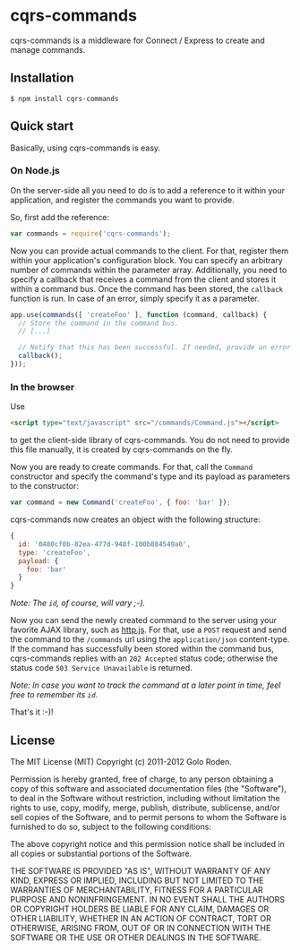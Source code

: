 cqrs-commands
=============

cqrs-commands is a middleware for Connect / Express to create and manage commands.

## Installation

    $ npm install cqrs-commands

## Quick start

Basically, using cqrs-commands is easy.

### On Node.js

On the server-side all you need to do is to add a reference to it within your application, and register the commands you want to
provide.

So, first add the reference:

```javascript
var commands = require('cqrs-commands');
```

Now you can provide actual commands to the client. For that, register them within your application's configuration block. You can
specify an arbitrary number of commands within the parameter array. Additionally, you need to specify a callback that receives a
command from the client and stores it within a command bus. Once the command has been stored, the `callback` function is run. In
case of an error, simply specify it as a parameter.

```javascript
app.use(commands([ 'createFoo' ], function (command, callback) {
  // Store the command in the command bus.
  // [...]

  // Notify that this has been successful. If needed, provide an error as parameter.
  callback();
}));
```

### In the browser

Use

```html
<script type="text/javascript" src="/commands/Command.js"></script>
```

to get the client-side library of cqrs-commands. You do not need to provide this file manually, it is created by cqrs-commands on
the fly.

Now you are ready to create commands. For that, call the `Command` constructor and specify the command's type and its payload as
parameters to the constructor:

```javascript
var command = new Command('createFoo', { foo: 'bar' });
```

cqrs-commands now creates an object with the following structure:

```javascript
{
  id: '0480cf0b-82ea-477d-948f-100b884549a0',
  type: 'createFoo',
  payload: {
    foo: 'bar'
  }
}
```

*Note: The `id`, of course, will vary ;-).*

Now you can send the newly created command to the server using your favorite AJAX library, such as [http.js](https://github.com/goloroden/http.js).
For that, use a `POST` request and send the command to the `/commands` url using the `application/json` content-type. If the command
has successfully been stored within the command bus, cqrs-commands replies with an `202 Accepted` status code; otherwise the status
code `503 Service Unavailable` is returned.

*Note: In case you want to track the command at a later point in time, feel free to remember its `id`.*

That's it :-)!

## License

The MIT License (MIT)
Copyright (c) 2011-2012 Golo Roden.
 
Permission is hereby granted, free of charge, to any person obtaining a copy of this software and associated documentation files (the "Software"), to deal in the Software without restriction, including without limitation the rights to use, copy, modify, merge, publish, distribute, sublicense, and/or sell copies of the Software, and to permit persons to whom the Software is furnished to do so, subject to the following conditions:
 
The above copyright notice and this permission notice shall be included in all copies or substantial portions of the Software.
 
THE SOFTWARE IS PROVIDED "AS IS", WITHOUT WARRANTY OF ANY KIND, EXPRESS OR IMPLIED, INCLUDING BUT NOT LIMITED TO THE WARRANTIES OF MERCHANTABILITY, FITNESS FOR A PARTICULAR PURPOSE AND NONINFRINGEMENT. IN NO EVENT SHALL THE AUTHORS OR COPYRIGHT HOLDERS BE LIABLE FOR ANY CLAIM, DAMAGES OR OTHER LIABILITY, WHETHER IN AN ACTION OF CONTRACT, TORT OR OTHERWISE, ARISING FROM, OUT OF OR IN CONNECTION WITH THE SOFTWARE OR THE USE OR OTHER DEALINGS IN THE SOFTWARE.